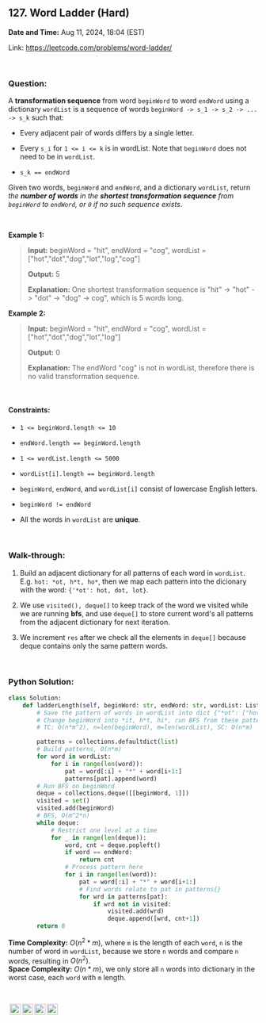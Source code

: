 ## 127. Word Ladder (Hard)
**Date and Time:** Aug 11, 2024, 18:04 (EST)

Link: https://leetcode.com/problems/word-ladder/

<br>

### Question:
A **transformation sequence** from word `beginWord` to word `endWord` using a dictionary `wordList` is a sequence of words `beginWord -> s_1 -> s_2 -> ... -> s_k` such that:

* Every adjacent pair of words differs by a single letter.

* Every `s_i` for `1 <= i <= k` is in wordList. Note that `beginWord` does not need to be in `wordList`.

* `s_k == endWord`

Given two words, `beginWord` and `endWord`, and a dictionary `wordList`, return _the **number of words** in the **shortest transformation sequence** from `beginWord` to `endWord`, or `0` if no such sequence exists_.

<br>

**Example 1:**
> **Input:** beginWord = "hit", endWord = "cog", wordList = ["hot","dot","dog","lot","log","cog"]
> 
> **Output:** 5
>
> **Explanation:** One shortest transformation sequence is "hit" -> "hot" -> "dot" -> "dog" -> cog", which is 5 words long.

**Example 2:**
> **Input:** beginWord = "hit", endWord = "cog", wordList = ["hot","dot","dog","lot","log"]
> 
> **Output:** 0
>
> **Explanation:** The endWord "cog" is not in wordList, therefore there is no valid transformation sequence.

<br>

#### Constraints:
* `1 <= beginWord.length <= 10`

* `endWord.length == beginWord.length`

* `1 <= wordList.length <= 5000`

* `wordList[i].length == beginWord.length`

* `beginWord`, `endWord`, and `wordList[i]` consist of lowercase English letters.

* `beginWord != endWord`

* All the words in `wordList` are **unique**.

<br>

### Walk-through: 
1. Build an adjacent dictionary for all patterns of each word in `wordList`. E.g. `hot: *ot, h*t, ho*`, then we map each pattern into the dicionary with the word: `{'*ot': hot, dot, lot}`. 

2. We use `visited(), deque[]` to keep track of the word we visited while we are running **bfs**, and use `deque[]` to store current word's all patterns from the adjacent dictionary for next iteration.

3. We increment `res` after we check all the elements in `deque[]` because deque contains only the same pattern words.

<br>

### Python Solution:
```python
class Solution:
    def ladderLength(self, beginWord: str, endWord: str, wordList: List[str]) -> int:
        # Save the pattern of words in wordList into dict {"*ot": ["hot", "dot"]}
        # Change beginWord into *it, h*t, hi*, run BFS from these patterns in dict, to find the min
        # TC: O(n*m^2), n=len(beginWord), m=len(wordList), SC: O(n*m)

        patterns = collections.defaultdict(list)
        # Build patterns, O(n*m)
        for word in wordList:
            for i in range(len(word)):
                pat = word[:i] + "*" + word[i+1:]
                patterns[pat].append(word)
        # Run BFS on beginWord
        deque = collections.deque([[beginWord, 1]])
        visited = set()
        visited.add(beginWord)
        # BFS, O(m^2*n)
        while deque:
            # Restrict one level at a time
            for _ in range(len(deque)):
                word, cnt = deque.popleft()
                if word == endWord:
                    return cnt
                # Process pattern here
                for i in range(len(word)):
                    pat = word[:i] + "*" + word[i+1:]
                    # Find words relate to pat in patterns{}
                    for wrd in patterns[pat]:
                        if wrd not in visited:
                            visited.add(wrd)
                            deque.append([wrd, cnt+1])
        return 0
```
**Time Complexity:** $O(n^2 * m)$, where `m` is the length of each `word`, `n` is the number of word in `wordList`, because we store `n` words and compare `n` words, resulting in $O(n^2)$. <br>
**Space Complexity:** $O(n * m)$, we only store all `n` words into dictionary in the worst case, each `word` with `m` length.

<br>

<img style="height:22px!important;margin-left:3px;vertical-align:text-bottom;" src="https://mirrors.creativecommons.org/presskit/icons/cc.svg?ref=chooser-v1" alt="CC BY-NC-SA" title="CC BY-NC-SA"><img style="height:22px!important;margin-left:3px;vertical-align:text-bottom;" src="https://mirrors.creativecommons.org/presskit/icons/by.svg?ref=chooser-v1" alt="BY: credit must be given to the creator" title="BY: credit must be given to the creator"><img style="height:22px!important;margin-left:3px;vertical-align:text-bottom;" src="https://mirrors.creativecommons.org/presskit/icons/nc.svg?ref=chooser-v1" alt="NC: Only noncommercial uses of the work are permitted" title="NC: Only noncommercial uses of the work are permitted"><img style="height:22px!important;margin-left:3px;vertical-align:text-bottom;" src="https://mirrors.creativecommons.org/presskit/icons/sa.svg?ref=chooser-v1" alt="SA: Adaptations must be shared under the same terms" title="SA: Adaptations must be shared under the same terms">